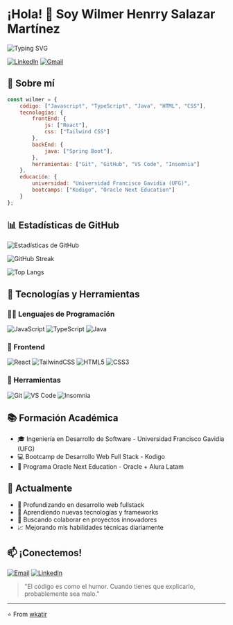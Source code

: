 # ¡Hola! 👋 Soy Wilmer Henrry Salazar Martínez

![Typing SVG](https://readme-typing-svg.herokuapp.com?font=Fira+Code&weight=500&size=25&pause=1000&color=3B88C3&width=435&lines=Desarrollador+Web+en+Formación;Estudiante+de+Ingeniería;Apasionado+por+la+tecnología)

[![LinkedIn](https://img.shields.io/badge/LinkedIn-0077B5?style=for-the-badge&logo=linkedin&logoColor=white)](https://www.linkedin.com/in/-wilmer-salazar/)
[![Gmail](https://img.shields.io/badge/Gmail-D14836?style=for-the-badge&logo=gmail&logoColor=white)](mailto:wilmerhenrysalazarmartinez@gmail.com)

## 💫 Sobre mí

```javascript
const wilmer = {
    código: ["Javascript", "TypeScript", "Java", "HTML", "CSS"],
    tecnologías: {
        frontEnd: {
            js: ["React"],
            css: ["Tailwind CSS"]
        },
        backEnd: {
            java: ["Spring Boot"],
        },
        herramientas: ["Git", "GitHub", "VS Code", "Insomnia"]
    },
    educación: {
        universidad: "Universidad Francisco Gavidia (UFG)",
        bootcamps: ["Kodigo", "Oracle Next Education"]
    }
};
```

## 📊 Estadísticas de GitHub

![Estadísticas de GitHub](https://github-readme-stats.vercel.app/api?username=wkatir&show_icons=true&theme=tokyonight&hide_border=true&include_all_commits=true&count_private=true)

![GitHub Streak](https://github-readme-streak-stats.herokuapp.com/?user=wkatir&theme=tokyonight&hide_border=true)

![Top Langs](https://github-readme-stats.vercel.app/api/top-langs/?username=wkatir&theme=tokyonight&hide_border=true&include_all_commits=true&count_private=true&layout=compact)

## 🚀 Tecnologías y Herramientas

### 👨‍💻 Lenguajes de Programación
![JavaScript](https://img.shields.io/badge/JavaScript-F7DF1E?style=for-the-badge&logo=javascript&logoColor=black)
![TypeScript](https://img.shields.io/badge/TypeScript-007ACC?style=for-the-badge&logo=typescript&logoColor=white)
![Java](https://img.shields.io/badge/Java-ED8B00?style=for-the-badge&logo=openjdk&logoColor=white)

### 🎨 Frontend
![React](https://img.shields.io/badge/React-20232A?style=for-the-badge&logo=react&logoColor=61DAFB)
![TailwindCSS](https://img.shields.io/badge/Tailwind_CSS-38B2AC?style=for-the-badge&logo=tailwind-css&logoColor=white)
![HTML5](https://img.shields.io/badge/HTML5-E34F26?style=for-the-badge&logo=html5&logoColor=white)
![CSS3](https://img.shields.io/badge/CSS3-1572B6?style=for-the-badge&logo=css3&logoColor=white)

### 🔧 Herramientas
![Git](https://img.shields.io/badge/Git-F05032?style=for-the-badge&logo=git&logoColor=white)
![VS Code](https://img.shields.io/badge/VS_Code-0078D4?style=for-the-badge&logo=visual%20studio%20code&logoColor=white)
![Insomnia](https://img.shields.io/badge/Insomnia-5849BE?style=for-the-badge&logo=insomnia&logoColor=white)

## 📚 Formación Académica

- 🎓 Ingeniería en Desarrollo de Software - Universidad Francisco Gavidia (UFG)
- 💻 Bootcamp de Desarrollo Web Full Stack - Kodigo
- 🌟 Programa Oracle Next Education - Oracle + Alura Latam

## 🌱 Actualmente

- 📖 Profundizando en desarrollo web fullstack
- 🚀 Aprendiendo nuevas tecnologías y frameworks
- 👥 Buscando colaborar en proyectos innovadores
- 📈 Mejorando mis habilidades técnicas diariamente

## 📫 ¡Conectemos!

[![Email](https://img.shields.io/badge/Email-wilmerhenrysalazarmartinez@gmail.com-red?style=for-the-badge&logo=gmail)](mailto:wilmerhenrysalazarmartinez@gmail.com)
[![LinkedIn](https://img.shields.io/badge/LinkedIn-Wilmer_Salazar-blue?style=for-the-badge&logo=linkedin)](https://www.linkedin.com/in/-wilmer-salazar/)

> "El código es como el humor. Cuando tienes que explicarlo, probablemente sea malo."

---
⭐️ From [wkatir](https://github.com/wkatir)